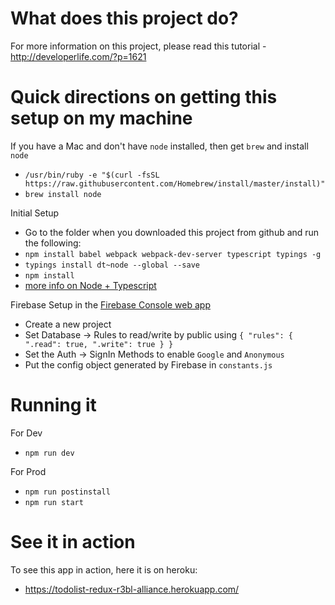What does this project do? 
==
For more information on this project, please read this tutorial - http://developerlife.com/?p=1621 

Quick directions on getting this setup on my machine
==
If you have a Mac and don't have `node` installed, then get `brew` and install `node` 
* ```/usr/bin/ruby -e "$(curl -fsSL https://raw.githubusercontent.com/Homebrew/install/master/install)"```
* ```brew install node```

Initial Setup
* Go to the folder when you downloaded this project from github and run the following:
* `npm install babel webpack webpack-dev-server typescript typings -g`
* `typings install dt~node --global --save`
* `npm install`
* [more info on Node + Typescript](https://basarat.gitbooks.io/typescript/content/docs/quick/nodejs.html)

Firebase Setup in the [Firebase Console web app](https://console.firebase.google.com)
* Create a new project
* Set Database -> Rules to read/write by public using ```{
     "rules": {
       ".read": true,
       ".write": true
     }
   }```
* Set the Auth -> SignIn Methods to enable `Google` and `Anonymous`
* Put the config object generated by Firebase in `constants.js`

Running it 
==
For Dev
* `npm run dev`

For Prod
* `npm run postinstall`
* `npm run start`

See it in action
==
To see this app in action, here it is on heroku:
* https://todolist-redux-r3bl-alliance.herokuapp.com/
